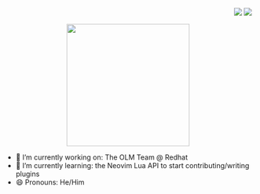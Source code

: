 <p align="right"> 
 <a href="https://www.linkedin.com/in/noah-sapse/" target="_blank"><img src="https://img.shields.io/badge/LinkedIn-0077B5?style=for-the-badge&logo=linkedin&logoColor=white"></a>
  <a href="mailto:nsapse@gmail.com" target="_blank"><img src="https://img.shields.io/badge/Gmail-D14836?style=for-the-badge&logo=gmail&logoColor=white"></a><p>
    
<p align="center">

  <a href="https://github.com/anuraghazra/github-readme-stats">
    <img height=250 src="https://github-readme-stats.vercel.app/api?username=nsapse&theme=nord&show_icons=true&hide_border=true" />
  </a>
  </a>
 </p>

- 🔭 I’m currently working on: The OLM Team @ Redhat
- 🌱 I’m currently learning: the Neovim Lua API to start contributing/writing plugins
- 😄 Pronouns: He/Him
<!--
**nsapse/nsapse** is a ✨ _special_ ✨ repository because its `README.md` (this file) appears on your GitHub profile.

Here are some ideas to get you started:

- 🔭 I’m currently working on ...
- 🌱 I’m currently learning ...
- 👯 I’m looking to collaborate on ...
- 🤔 I’m looking for help with ...
- 💬 Ask me about ...
- 📫 How to reach me: ...
- 😄 Pronouns: ...
- ⚡ Fun fact: ...
-->
